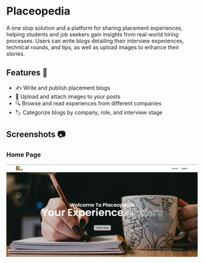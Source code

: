 # Placeopedia
A one stop solution and a platform for sharing placement experiences, helping students and job seekers gain insights from real-world hiring processes. Users can write blogs detailing their interview experiences, technical rounds, and tips, as well as upload images to enhance their stories.  

## Features 🌟  
- ✍️ Write and publish placement blogs  
- 📸 Upload and attach images to your posts  
- 🔍 Browse and read experiences from different companies  
- 🏷️ Categorize blogs by company, role, and interview stage  


## Screenshots 📷  
### Home Page  
![Home Page](Placeopedia.png)  

